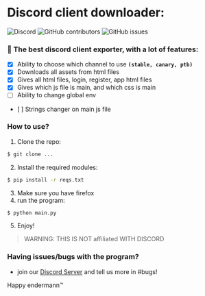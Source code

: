 # Discord client downloader: 

![Discord](https://img.shields.io/discord/1163446455005102181?style=for-the-badge&color=%235562EA&link=https%3A%2F%2Fdiscord.gg%2FFHHqJXvm) ![GitHub contributors](https://img.shields.io/github/contributors/happyenndermangit/discord-client-downloader?style=for-the-badge) ![GitHub issues](https://img.shields.io/github/issues/happyendermangit/discord-client-downloader?style=for-the-badge)

### 🚀 The best discord client exporter, with a lot of features: 

- [x] Ability to choose which channel to use **``(stable, canary, ptb)``**
- [x] Downloads all assets from html files  
- [x] Gives all html files, login, register, app html files
- [x] Gives which js file is main, and which css is main 
- [ ] Ability to change global env 
- [ ] Strings changer on main js file

### How to use?

1. Clone the repo:
```sh 
$ git clone ...
```
2. Install the required modules:
```sh 
$ pip install -r reqs.txt
```
3. Make sure you have firefox
4. run the program: 
```sh 
$ python main.py
```
5. Enjoy!


> WARNING: THIS IS NOT affiliated WITH DISCORD

### Having issues/bugs with the program? 
- join our [Discord Server](https://discord.gg/2FFHHqJXvm) and tell us more in #bugs!


Happy endermann™️

